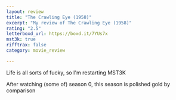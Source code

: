 ```yaml
---
layout: review
title: "The Crawling Eye (1958)"
excerpt: "My review of The Crawling Eye (1958)"
rating: "2.5"
letterboxd_url: https://boxd.it/7YUs7x
mst3k: true
rifftrax: false
category: movie_review

---
```


Life is all sorts of fucky, so I'm restarting MST3K

After watching (some of) season 0, this season is polished gold by comparison